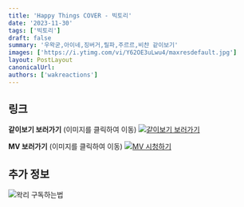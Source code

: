 ```yaml
---
title: 'Happy Things COVER - 빅토리'
date: '2023-11-30'
tags: ['빅토리']
draft: false
summary: '우왁굳,아이네,징버거,릴파,주르르,비챤 같이보기'
images: ['https://i.ytimg.com/vi/Y62OE3uLwu4/maxresdefault.jpg']
layout: PostLayout
canonicalUrl:
authors: ['wakreactions']
---
```


## 링크

**같이보기 보러가기** (이미지를 클릭하여 이동)
[![같이보기 보러가기](https://cdn.discordapp.com/attachments/1136601898116464710/1137050327938506852/logo.png)](https://cafe.naver.com/steamindiegame/13841290)

**MV 보러가기** (이미지를 클릭하여 이동)
[![MV 시청하기](https://i.ytimg.com/vi/Y62OE3uLwu4/maxresdefault.jpg)](https://youtu.be/Y62OE3uLwu4?si=digiexjb8o7DLi7w)

## 추가 정보

![왁리 구독하는법](https://cdn.discordapp.com/attachments/1136601898116464710/1137049857136267374/--2cut.gif)